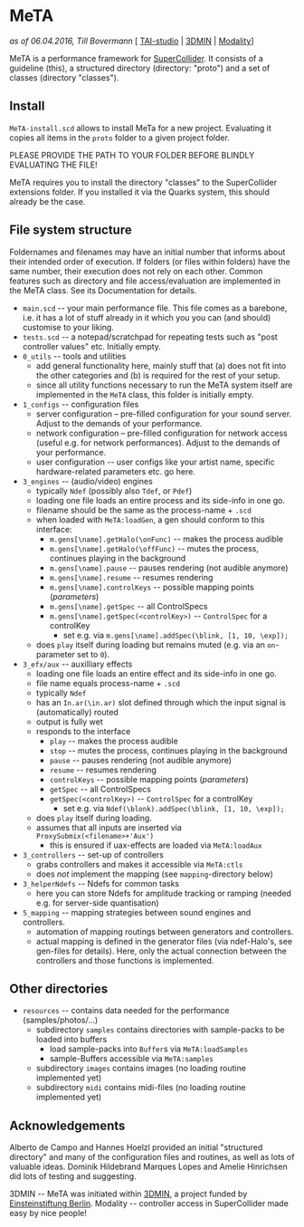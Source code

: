 MeTA
====
*as of 06.04.2016, Till Bovermann*
[ [TAI-studio](http://tai-studio.org) | [3DMIN](http://3DMIN.org) | [Modality](http://modalityteam.github.io/)]

MeTA is a performance framework for [SuperCollider](http://supercollider.github.io). It consists of a guideline (this), a structured directory (directory: "proto") and a set of classes (directory "classes").

## Install

`MeTA-install.scd`
allows to install MeTa for a new project.
Evaluating it copies all items in the ```proto``` folder to a given project folder.

PLEASE PROVIDE THE PATH TO YOUR FOLDER BEFORE BLINDLY EVALUATING THE FILE!

MeTA requires you to install the directory "classes" to the SuperCollider extensions folder. If you installed it via the Quarks system, this should already be the case.

## File system structure

Foldernames and filenames may have an initial number that informs about their intended order of execution. If folders (or files within folders) have the same number, their execution does not rely on each other.
Common features such as directory and file access/evaluation are implemented in the MeTA class. See its Documentation for details.

+ ```main.scd``` -- your main performance file. This file comes as a barebone, i.e. it has a lot of stuff already in it which you you can (and should) customise to your liking.
+ ```tests.scd``` -- a notepad/scratchpad for repeating tests such as "post controller values" etc. Initially empty.
+ ```0_utils``` -- tools and utilities
    * add general functionality here, mainly stuff that (a) does not fit into the other categories and (b) is required for the rest of your setup.
    * since all utility functions necessary to run the MeTA system itself are implemented in the ```MeTA``` class, this folder is initially empty.
+ ```1_configs``` -- configuration files
    * server configuration – pre-filled configuration for your sound server. Adjust to the demands of your performance.
    * network configuration – pre-filled configuration for network access (useful e.g. for network performances). Adjust to the demands of your performance.
    * user configuration -- user configs like your artist name, specific hardware-related parameters etc. go here.
+ ```3_engines``` -- (audio/video) engines
    * typically ```Ndef``` (possibly also ```Tdef```, or ```Pdef```)
    * loading one file loads an entire process and its side-info in one go.
    * filename should be the same as the process-name + ```.scd```
    * when loaded with ```MeTA:loadGen```, a gen should conform to this interface:
        - ```m.gens[\name].getHalo(\onFunc)``` -- makes the process audible
        - ```m.gens[\name].getHalo(\offFunc)``` -- mutes the process, continues playing in the background
        - ```m.gens[\name].pause``` -- pauses rendering (not audible anymore)
        - ```m.gens[\name].resume``` -- resumes rendering
        - ```m.gens[\name].controlKeys``` -- possible mapping points (*parameters*)
        - ```m.gens[\name].getSpec``` -- all ControlSpecs
        - ```m.gens[\name].getSpec(<controlKey>)```  -- ```ControlSpec``` for a controlKey
            + set e.g. via ```m.gens[\name].addSpec(\blink, [1, 10, \exp]);```
    * does ```play``` itself during loading but remains muted (e.g. via an ```on```-parameter set to ```0```).
+ ```3_efx/aux``` -- auxilliary effects
    * loading one file loads an entire effect and its side-info in one go.
    * file name equals process-name + ```.scd```
    * typically ```Ndef```
    * has an ```In.ar(\in.ar)``` slot defined through which the input signal is (automatically) routed
    * output is fully wet
    * responds to the interface
        - ```play``` -- makes the process audible
        - ```stop``` -- mutes the process, continues playing in the background
        - ```pause``` -- pauses rendering (not audible anymore)
        - ```resume``` -- resumes rendering
        - ```controlKeys``` -- possible mapping points (*parameters*)
        - ```getSpec``` -- all ControlSpecs
        - ```getSpec(<controlKey>)```  -- ```ControlSpec``` for a controlKey
            + set e.g. via ```Ndef(\blonk).addSpec(\blink, [1, 10, \exp]);```
    * does ```play``` itself during loading.
    * assumes that all inputs are inserted via ```ProxySubmix(<filename>+'Aux')```
        - this is ensured if uax-effects are loaded via ```MeTA:loadAux```
+ ```3_controllers``` -- set-up of controllers
    * grabs controllers and makes it accessible via ```MeTA:ctls```
    * does _not_ implement the mapping (see ```mapping```-directory below)
+ ```3_helperNdefs``` -- Ndefs for common tasks 
    * here you can store Ndefs for amplitude tracking or ramping (needed e.g. for server-side quantisation)
+ ```5_mapping``` -- mapping strategies between sound engines and controllers.
    * automation of mapping routings between generators and controllers.
    * actual mapping is defined in the generator files (via ndef-Halo's, see gen-files for details). Here, only the actual connection between the controllers and those functions is implemented.

## Other directories

+ ```resources``` -- contains data needed for the performance (samples/photos/...)
    * subdirectory ```samples``` contains directories with sample-packs to be loaded into buffers
        - load sample-packs into ```Buffer```s via ```MeTA:loadSamples```
        - sample-Buffers accessible via ```MeTA:samples```
    * subdirectory ```images``` contains images (no loading routine implemented yet)
    * subdirectory ```midi``` contains midi-files (no loading routine implemented yet)

## Acknowledgements

Alberto de Campo and Hannes Hoelzl provided an initial "structured directory" and many of the configuration files and routines, as well as lots of valuable ideas.
Dominik Hildebrand Marques Lopes and Amelie Hinrichsen did lots of testing and suggesting.

3DMIN -- MeTA was initiated within [3DMIN](http://3dmin.org), a project funded by [Einsteinstiftung Berlin](http://www.einsteinfoundation.de/).
Modality -- controller access in SuperCollider made easy by nice people!

